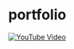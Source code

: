 # portfolio

[![YouTube Video](https://img.youtube.com/vi/9-eG-uRccmE/0.jpg)](https://youtu.be/9-eG-uRccmE)